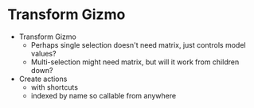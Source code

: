 # Transform Gizmo

* Transform Gizmo
    - Perhaps single selection doesn't need matrix, just controls model values?
    - Multi-selection might need matrix, but will it work from children down?
* Create actions
    - with shortcuts
    - indexed by name so callable from anywhere